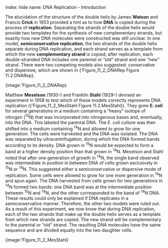 index: hide
name: DNA Replication - Introduction

The elucidation of the structure of the double helix by James  **Watson** and Francis  **Crick** in 1953 provided a hint as to how  **DNA** is copied during the process of  **replication**. Separating the strands of the double helix would provide two templates for the synthesis of new complementary strands, but exactly how new DNA molecules were constructed was still unclear. In one model,  **semiconservative replication**, the two strands of the double helix separate during DNA replication, and each strand serves as a template from which the new  **complementary strand** is copied; after replication, each double-stranded DNA includes one parental or “old” strand and one “new” strand. There were two competing models also suggested: conservative and dispersive, which are shown in {'Figure_11_2_DNARep Figure 11.2.DNARep}.


{image:'Figure_11_2_DNARep}
        

Matthew  **Meselson** (1930–) and Franklin  **Stahl** (1929–) devised an experiment in 1958 to test which of these models correctly represents DNA replication ({'Figure_11_2_MesStahl Figure 11.2.MesStahl}). They grew  **E. coli** for several generations in a medium containing a “heavy” isotope of nitrogen (<sup>15</sup>N) that was incorporated into nitrogenous bases and, eventually, into the DNA. This labeled the parental DNA. The  *E. coli* culture was then shifted into a medium containing <sup>14</sup>N and allowed to grow for one generation. The cells were harvested and the DNA was isolated. The DNA was separated by ultracentrifugation, during which the DNA formed bands according to its density. DNA grown in <sup>15</sup>N would be expected to form a band at a higher density position than that grown in <sup>14</sup>N. Meselson and Stahl noted that after one generation of growth in <sup>14</sup>N, the single band observed was intermediate in position in between DNA of cells grown exclusively in <sup>15</sup>N or <sup>14</sup>N. This suggested either a semiconservative or dispersive mode of replication. Some cells were allowed to grow for one more generation in <sup>14</sup>N and spun again. The DNA harvested from cells grown for two generations in <sup>14</sup>N formed two bands: one DNA band was at the intermediate position between <sup>15</sup>N and <sup>14</sup>N, and the other corresponded to the band of <sup>14</sup>N DNA. These results could only be explained if DNA replicates in a semiconservative manner. Therefore, the other two models were ruled out. As a result of this experiment, we now know that during DNA replication, each of the two strands that make up the double helix serves as a template from which new strands are copied. The new strand will be complementary to the parental or “old” strand. The resulting DNA molecules have the same sequence and are divided equally into the two daughter cells.


{image:'Figure_11_2_MesStahl}
        
